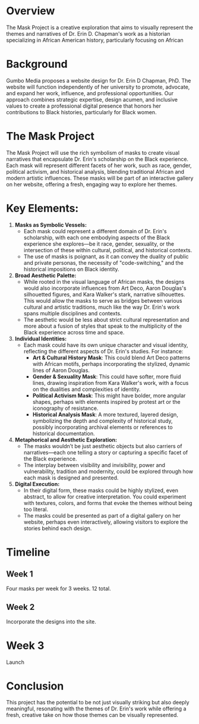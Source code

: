 # Overview

The Mask Project is a creative exploration that aims to visually represent the themes and narratives of Dr. Erin D. Chapman's work as a historian specializing in African American history, particularly focusing on African

# Background

Gumbo Media proposes a website design for Dr. Erin D Chapman, PhD. The website will function independently of her university to promote, advocate, and expand her work, influence, and professional opportunities. Our approach combines strategic expertise, design acumen, and inclusive values to create a professional digital presence that honors her contributions to Black histories, particularly for Black women.

# The Mask Project

The Mask Project will use the rich symbolism of masks to create visual narratives that encapsulate Dr. Erin's scholarship on the Black experience. Each mask will represent different facets of her work, such as race, gender, political activism, and historical analysis, blending traditional African and modern artistic influences. These masks will be part of an interactive gallery on her website, offering a fresh, engaging way to explore her themes.

# **Key Elements:**

1. **Masks as Symbolic Vessels:**
    - Each mask could represent a different domain of Dr. Erin's scholarship, with each one embodying aspects of the Black experience she explores—be it race, gender, sexuality, or the intersection of these within cultural, political, and historical contexts.
    - The use of masks is poignant, as it can convey the duality of public and private personas, the necessity of "code-switching," and the historical impositions on Black identity.
2. **Broad Aesthetic Palette:**
    - While rooted in the visual language of African masks, the designs would also incorporate influences from Art Deco, Aaron Douglas's silhouetted figures, and Kara Walker's stark, narrative silhouettes. This would allow the masks to serve as bridges between various cultural and artistic traditions, much like the way Dr. Erin's work spans multiple disciplines and contexts.
    - The aesthetic would be less about strict cultural representation and more about a fusion of styles that speak to the multiplicity of the Black experience across time and space.
3. **Individual Identities:**
    - Each mask could have its own unique character and visual identity, reflecting the different aspects of Dr. Erin's studies. For instance:
        - **Art & Cultural History Mask**: This could blend Art Deco patterns with African motifs, perhaps incorporating the stylized, dynamic lines of Aaron Douglas.
        - **Gender & Sexuality Mask**: This could have softer, more fluid lines, drawing inspiration from Kara Walker's work, with a focus on the dualities and complexities of identity.
        - **Political Activism Mask**: This might have bolder, more angular shapes, perhaps with elements inspired by protest art or the iconography of resistance.
        - **Historical Analysis Mask**: A more textured, layered design, symbolizing the depth and complexity of historical study, possibly incorporating archival elements or references to historical documentation.
4. **Metaphorical and Aesthetic Exploration:**
    - The masks wouldn’t be just aesthetic objects but also carriers of narratives—each one telling a story or capturing a specific facet of the Black experience.
    - The interplay between visibility and invisibility, power and vulnerability, tradition and modernity, could be explored through how each mask is designed and presented.
5. **Digital Execution:**
    - In their digital form, these masks could be highly stylized, even abstract, to allow for creative interpretation. You could experiment with textures, colors, and forms that evoke the themes without being too literal.
    - The masks could be presented as part of a digital gallery on her website, perhaps even interactively, allowing visitors to explore the stories behind each design.

# Timeline

## Week 1

Four masks per week for 3 weeks. 12 total.

## Week 2

Incorporate the designs into the site.

# Week 3

Launch

# Conclusion

This project has the potential to be not just visually striking but also deeply meaningful, resonating with the themes of Dr. Erin's work while offering a fresh, creative take on how those themes can be visually represented.
